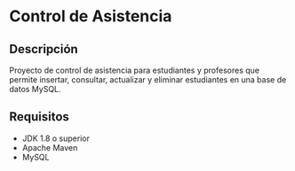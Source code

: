 # Control de Asistencia

## Descripción

Proyecto de control de asistencia para estudiantes y profesores que permite insertar, consultar, actualizar y eliminar estudiantes en una base de datos MySQL.

## Requisitos
- JDK 1.8 o superior
- Apache Maven
- MySQL
